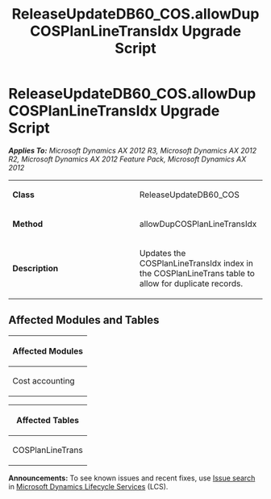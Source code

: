 ﻿---
title: ReleaseUpdateDB60_COS.allowDupCOSPlanLineTransIdx Upgrade Script
TOCTitle: ReleaseUpdateDB60_COS.allowDupCOSPlanLineTransIdx Upgrade Script
ms:assetid: ad6a3014-ff6d-7d33-b0dc-da774d6ce2bc
ms:mtpsurl: https://msdn.microsoft.com/en-us/library/JJ686530(v=AX.60)
ms:contentKeyID: 49710485
ms.date: 05/18/2015
mtps_version: v=AX.60
---

# ReleaseUpdateDB60\_COS.allowDupCOSPlanLineTransIdx Upgrade Script 


_**Applies To:** Microsoft Dynamics AX 2012 R3, Microsoft Dynamics AX 2012 R2, Microsoft Dynamics AX 2012 Feature Pack, Microsoft Dynamics AX 2012_

<table>
<colgroup>
<col style="width: 50%" />
<col style="width: 50%" />
</colgroup>
<tbody>
<tr class="odd">
<td><p><strong>Class</strong></p></td>
<td><p>ReleaseUpdateDB60_COS</p></td>
</tr>
<tr class="even">
<td><p><strong>Method</strong></p></td>
<td><p>allowDupCOSPlanLineTransIdx</p></td>
</tr>
<tr class="odd">
<td><p><strong>Description</strong></p></td>
<td><p>Updates the COSPlanLineTransIdx index in the COSPlanLineTrans table to allow for duplicate records.</p></td>
</tr>
</tbody>
</table>


## Affected Modules and Tables

<table>
<colgroup>
<col style="width: 100%" />
</colgroup>
<thead>
<tr class="header">
<th><p>Affected Modules</p></th>
</tr>
</thead>
<tbody>
<tr class="odd">
<td><p>Cost accounting</p></td>
</tr>
</tbody>
</table>


<table>
<colgroup>
<col style="width: 100%" />
</colgroup>
<thead>
<tr class="header">
<th><p>Affected Tables</p></th>
</tr>
</thead>
<tbody>
<tr class="odd">
<td><p>COSPlanLineTrans</p></td>
</tr>
</tbody>
</table>

  
**Announcements:** To see known issues and recent fixes, use [Issue search](http://go.microsoft.com/fwlink/?linkid=389258) in [Microsoft Dynamics Lifecycle Services](http://go.microsoft.com/fwlink/?linkid=306505) (LCS).


